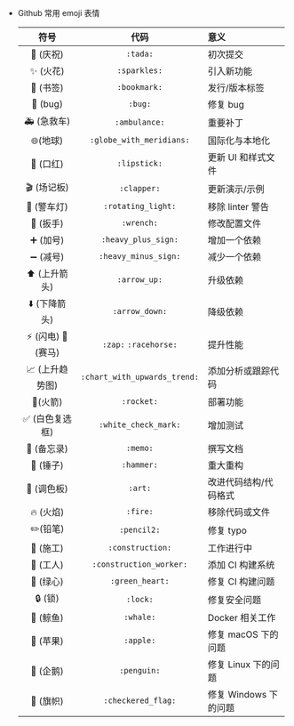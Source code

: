 - Github 常用 emoji 表情

    |       符号        |             代码             | 意义                  |
    | :---------------: | :--------------------------: | :-------------------- |
    |     🎉 (庆祝)      |           `:tada:`           | 初次提交              |
    |     ✨ (火花)      |         `:sparkles:`         | 引入新功能            |
    |     🔖 (书签)      |         `:bookmark:`         | 发行/版本标签         |
    |      🐛 (bug)      |           `:bug:`            | 修复 bug              |
    |    🚑 (急救车)     |        `:ambulance:`         | 重要补丁              |
    |      🌐(地球)      |   `:globe_with_meridians:`   | 国际化与本地化        |
    |     💄 (口红)      |         `:lipstick:`         | 更新 UI 和样式文件    |
    |    🎬 (场记板)     |         `:clapper:`          | 更新演示/示例         |
    |    🚨 (警车灯)     |      `:rotating_light:`      | 移除 linter 警告      |
    |     🔧 (扳手)      |          `:wrench:`          | 修改配置文件          |
    |     ➕ (加号)      |     `:heavy_plus_sign:`      | 增加一个依赖          |
    |     ➖ (减号)      |     `:heavy_minus_sign:`     | 减少一个依赖          |
    |   ⬆️ (上升箭头)    |         `:arrow_up:`         | 升级依赖              |
    |   ⬇️ (下降箭头)    |        `:arrow_down:`        | 降级依赖              |
    | ⚡️ (闪电) 🐎 (赛马) |    `:zap:` `:racehorse:`     | 提升性能              |
    |  📈 (上升趋势图)   | `:chart_with_upwards_trend:` | 添加分析或跟踪代码    |
    |      🚀(火箭)      |          `:rocket:`          | 部署功能              |
    |  ✅ (白色复选框)   |     `:white_check_mark:`     | 增加测试              |
    |    📝 (备忘录)     |           `:memo:`           | 撰写文档              |
    |     🔨 (锤子)      |          `:hammer:`          | 重大重构              |
    |    🎨 (调色板)     |           `:art:`            | 改进代码结构/代码格式 |
    |     🔥 (火焰)      |           `:fire:`           | 移除代码或文件        |
    |      ✏️(铅笔)      |         `:pencil2:`          | 修复 typo             |
    |     🚧 (施工)      |       `:construction:`       | 工作进行中            |
    |     👷 (工人)      |   `:construction_worker:`    | 添加 CI 构建系统      |
    |     💚 (绿心)      |       `:green_heart:`        | 修复 CI 构建问题      |
    |      🔒 (锁)       |           `:lock:`           | 修复安全问题          |
    |     🐳 (鲸鱼)      |          `:whale:`           | Docker 相关工作       |
    |     🍎 (苹果)      |          `:apple:`           | 修复 macOS 下的问题   |
    |     🐧 (企鹅)      |         `:penguin:`          | 修复 Linux 下的问题   |
    |     🏁 (旗帜)      |      `:checkered_flag:`      | 修复 Windows 下的问题 |